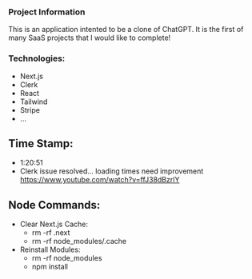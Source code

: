 ### Project Information
This is an application intented to be a clone of ChatGPT. It is the first of many SaaS projects that I would like to complete!

### Technologies:
- Next.js
- Clerk
- React
- Tailwind
- Stripe
- ...

## Time Stamp:
- 1:20:51
- Clerk issue resolved... loading times need improvement
https://www.youtube.com/watch?v=ffJ38dBzrlY 

## Node Commands:
- Clear Next.js Cache:
    - rm -rf .next
    - rm -rf node_modules/.cache
- Reinstall Modules:
    - rm -rf node_modules
    - npm install